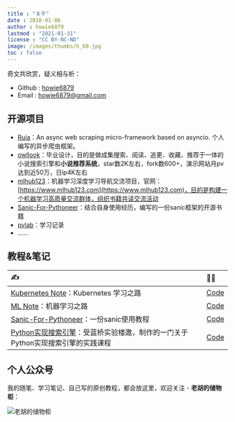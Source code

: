 ```yaml
---
title : "关于"
date : 2018-01-06
author : howie6879
lastmod : "2021-01-31"
license : "CC BY-NC-ND"
image: /images/thumbs/h_60.jpg
toc : false
---
```


奇文共欣赏，疑义相与析：

- Github : [howie6879](https://github.com/howie6879)
- Email : howie6879@gmail.com

## 开源项目

- [Ruia](https://github.com/howie6879/ruia)：An async web scraping micro-framework based on asyncio. 个人编写的异步爬虫框架。
- [owllook](https://github.com/howie6879/owllook)：毕业设计，目的是做成集搜索、阅读、追更、收藏、推荐于一体的小说搜索引擎和**小说推荐系统**，star数2K左右，fork数600+，演示网站月pv达到近50万，日ip4K左右
- [mlhub123](https://github.com/howie6879/mlhub123)：机器学习深度学习导航交流项目，官网：[https://www.mlhub123.com](https://www.mlhub123.com)，目的是构建一个机器学习高质量交流群体，组织书籍共读交流活动
- [Sanic-For-Pythoneer](https://github.com/howie6879/Sanic-For-Pythoneer)：结合自身使用经历，编写的一份sanic框架的开源书籍
- [pylab](https://github.com/howie6879/pylab)：学习记录
- ......

## 教程&笔记

| ✍️                                                                                                                     | 👨‍💻                                                        |
| :-------------------------------------------------------------------------------------------------------------------- | :------------------------------------------------------- |
| [Kubernetes Note](https://www.howie6879.cn/k8s/)：Kubernetes 学习之路                                                 | [Code](https://github.com/howie6879/k8s_note)            |
| [ML Note](https://www.howie6879.cn/ml_book/)：机器学习之路                                                            | [Code](https://github.com/howie6879/ml_note)             |
| [Sanic-For-Pythoneer](https://www.howie6879.cn/sanic_book/)：一份sanic使用教程                                        | [Code](https://github.com/howie6879/Sanic-For-Pythoneer) |
| [Python实现搜索引擎](https://www.lanqiao.cn/courses/1196)：受蓝桥实验楼邀，制作的一门关于Python实现搜索引擎的实践课程 | [Code](https://github.com/howie6879/monkey)              |

## 个人公众号

我的随笔、学习笔记、自己写的原创教程，都会放这里，欢迎关注 - **老胡的储物柜**：

![老胡的储物柜](https://cdn.jsdelivr.net/gh/howie6879/oss/uPic/qrcode_for_gh_3f02ace79dfb_258.jpg)

<!-- <div align=center><img width="20%" src="https://cdn.jsdelivr.net/gh/howie6879/oss/uPic/qrcode_for_gh_3f02ace79dfb_258.jpg" /></div> -->

<!-- <div align=center> <img src="https://cdn.jsdelivr.net/gh/howie6879/oss/uPic/qrcode_for_gh_3f02ace79dfb_258.jpg" width="300px"> </div> -->